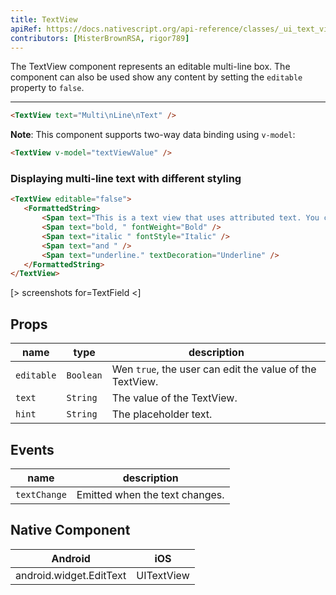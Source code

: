 ```yaml
---
title: TextView
apiRef: https://docs.nativescript.org/api-reference/classes/_ui_text_view_.textview
contributors: [MisterBrownRSA, rigor789]
---
```


The TextView component represents an editable multi-line box.
The component can also be used show any content by setting the `editable` property to `false`.

---

```html
<TextView text="Multi\nLine\nText" />
```

**Note**: This component supports two-way data binding using `v-model`:

```html
<TextView v-model="textViewValue" />
```

### Displaying multi-line text with different styling

```html
<TextView editable="false">
   <FormattedString>
       <Span text="This is a text view that uses attributed text. You can use text attributes such as "></Span>
       <Span text="bold, " fontWeight="Bold" />
       <Span text="italic " fontStyle="Italic" />
       <Span text="and " />
       <Span text="underline." textDecoration="Underline" />
   </FormattedString>
</TextView>
```

[> screenshots for=TextField <]

## Props

| name | type | description |
|------|------|-------------|
| `editable` | `Boolean` | Wen `true`, the user can edit the value of the TextView.
| `text` | `String` | The value of the TextView.
| `hint` | `String` | The placeholder text.

## Events

| name | description |
|------|-------------|
| `textChange`| Emitted when the text changes.


## Native Component
| Android | iOS |
|---------|-----|
| android.widget.EditText | UITextView